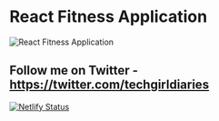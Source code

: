 # React Fitness Application

![React Fitness Application](https://i.ibb.co/xMyrsYZ/project-fitness-app.png)

## Follow me on Twitter - <https://twitter.com/techgirldiaries>

[![Netlify Status](https://api.netlify.com/api/v1/badges/9d62d4cb-17e2-4a53-95b3-bc90d2458625/deploy-status)](https://app.netlify.com/sites/thefitlife/deploys)
